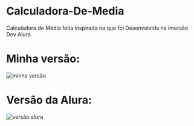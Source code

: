 # Calculadora-De-Media
Calculadora de Média feita inspirada na que foi Desenvolvida na imersão Dev Alura.

# Minha versão:
<div style="display: inline_block">
  <img align="center" alt="minha versão" src="https://media.discordapp.net/attachments/1006720932477403200/1019288834866954280/20220913_134231_2.gif?width=505&height=493" >

# Versão da Alura:
</div>
<div style="display: inline_block">
  <img align="center" alt="versão alura" src="https://media.discordapp.net/attachments/1006720932477403200/1019286710036738058/inspiracao.png" >
</div>
